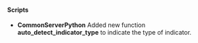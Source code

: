 
#### Scripts
- __CommonServerPython__
Added new function **auto_detect_indicator_type** to indicate the type of indicator.
